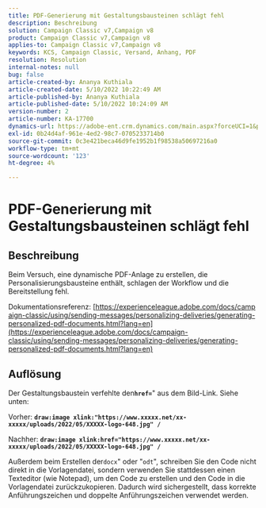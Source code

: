 ```yaml
---
title: PDF-Generierung mit Gestaltungsbausteinen schlägt fehl
description: Beschreibung
solution: Campaign Classic v7,Campaign v8
product: Campaign Classic v7,Campaign v8
applies-to: Campaign Classic v7,Campaign v8
keywords: KCS, Campaign Classic, Versand, Anhang, PDF
resolution: Resolution
internal-notes: null
bug: false
article-created-by: Ananya Kuthiala
article-created-date: 5/10/2022 10:22:49 AM
article-published-by: Ananya Kuthiala
article-published-date: 5/10/2022 10:24:09 AM
version-number: 2
article-number: KA-17700
dynamics-url: https://adobe-ent.crm.dynamics.com/main.aspx?forceUCI=1&pagetype=entityrecord&etn=knowledgearticle&id=093ce123-4bd0-ec11-a7b5-0022480a8e40
exl-id: 0b24d4af-961e-4ed2-98c7-0705233714b0
source-git-commit: 0c3e421beca46d9fe1952b1f98538a50697216a0
workflow-type: tm+mt
source-wordcount: '123'
ht-degree: 4%

---
```


# PDF-Generierung mit Gestaltungsbausteinen schlägt fehl

## Beschreibung


Beim Versuch, eine dynamische PDF-Anlage zu erstellen, die Personalisierungsbausteine enthält, schlagen der Workflow und die Bereitstellung fehl.

Dokumentationsreferenz: [https://experienceleague.adobe.com/docs/campaign-classic/using/sending-messages/personalizing-deliveries/generating-personalized-pdf-documents.html?lang=en](https://experienceleague.adobe.com/docs/campaign-classic/using/sending-messages/personalizing-deliveries/generating-personalized-pdf-documents.html?lang=en)


## Auflösung


Der Gestaltungsbaustein verfehlte den<b>`href=`</b>&quot; aus dem Bild-Link. Siehe unten:

Vorher:
<b>`draw:image xlink:"https://www.xxxxx.net/xx-xxxxx/uploads/2022/05/XXXXX-logo-648.jpg" /`</b>

Nachher:
<b>`draw:image xlink:href="https://www.xxxxx.net/xx-xxxxx/uploads/2022/05/XXXXX-logo-648.jpg" /`</b>

Außerdem beim Erstellen der`docx`&quot; oder &quot;`odt`&quot;, schreiben Sie den Code nicht direkt in die Vorlagendatei, sondern verwenden Sie stattdessen einen Texteditor (wie Notepad), um den Code zu erstellen und den Code in die Vorlagendatei zurückzukopieren. Dadurch wird sichergestellt, dass korrekte Anführungszeichen und doppelte Anführungszeichen verwendet werden.
